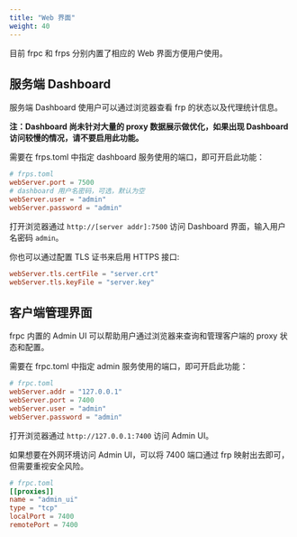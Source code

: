 ```yaml
---
title: "Web 界面"
weight: 40
---
```


目前 frpc 和 frps 分别内置了相应的 Web 界面方便用户使用。

## 服务端 Dashboard

服务端 Dashboard 使用户可以通过浏览器查看 frp 的状态以及代理统计信息。

**注：Dashboard 尚未针对大量的 proxy 数据展示做优化，如果出现 Dashboard 访问较慢的情况，请不要启用此功能。**

需要在 frps.toml 中指定 dashboard 服务使用的端口，即可开启此功能：

```toml
# frps.toml
webServer.port = 7500
# dashboard 用户名密码，可选，默认为空
webServer.user = "admin"
webServer.password = "admin"
```

打开浏览器通过 `http://[server addr]:7500` 访问 Dashboard 界面，输入用户名密码 `admin`。

你也可以通过配置 TLS 证书来启用 HTTPS 接口:

```toml
webServer.tls.certFile = "server.crt"
webServer.tls.keyFile = "server.key"
```

## 客户端管理界面

frpc 内置的 Admin UI 可以帮助用户通过浏览器来查询和管理客户端的 proxy 状态和配置。

需要在 frpc.toml 中指定 admin 服务使用的端口，即可开启此功能：

```toml
# frpc.toml
webServer.addr = "127.0.0.1"
webServer.port = 7400
webServer.user = "admin"
webServer.password = "admin"
```

打开浏览器通过 `http://127.0.0.1:7400` 访问 Admin UI。

如果想要在外网环境访问 Admin UI，可以将 7400 端口通过 frp 映射出去即可，但需要重视安全风险。

```toml
# frpc.toml
[[proxies]]
name = "admin_ui"
type = "tcp"
localPort = 7400
remotePort = 7400
```
